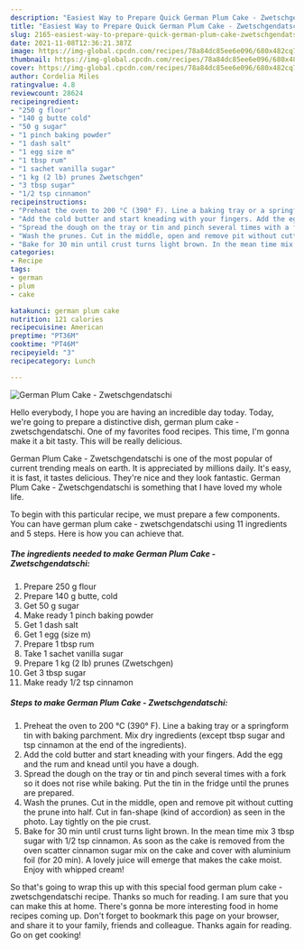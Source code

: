 ```yaml
---
description: "Easiest Way to Prepare Quick German Plum Cake - Zwetschgendatschi"
title: "Easiest Way to Prepare Quick German Plum Cake - Zwetschgendatschi"
slug: 2165-easiest-way-to-prepare-quick-german-plum-cake-zwetschgendatschi
date: 2021-11-08T12:36:21.387Z
image: https://img-global.cpcdn.com/recipes/78a84dc85ee6e096/680x482cq70/german-plum-cake-zwetschgendatschi-recipe-main-photo.jpg
thumbnail: https://img-global.cpcdn.com/recipes/78a84dc85ee6e096/680x482cq70/german-plum-cake-zwetschgendatschi-recipe-main-photo.jpg
cover: https://img-global.cpcdn.com/recipes/78a84dc85ee6e096/680x482cq70/german-plum-cake-zwetschgendatschi-recipe-main-photo.jpg
author: Cordelia Miles
ratingvalue: 4.8
reviewcount: 28624
recipeingredient:
- "250 g flour"
- "140 g butte cold"
- "50 g sugar"
- "1 pinch baking powder"
- "1 dash salt"
- "1 egg size m"
- "1 tbsp rum"
- "1 sachet vanilla sugar"
- "1 kg (2 lb) prunes Zwetschgen"
- "3 tbsp sugar"
- "1/2 tsp cinnamon"
recipeinstructions:
- "Preheat the oven to 200 °C (390° F). Line a baking tray or a springform tin with baking parchment. Mix dry ingredients (except tbsp sugar and tsp cinnamon at the end of the ingredients)."
- "Add the cold butter and start kneading with your fingers. Add the egg and the rum and knead until you have a dough."
- "Spread the dough on the tray or tin and pinch several times with a fork so it does not rise while baking. Put the tin in the fridge until the prunes are prepared."
- "Wash the prunes. Cut in the middle, open and remove pit without cutting the prune into half. Cut in fan-shape (kind of accordion) as seen in the photo. Lay tightly on the pie crust."
- "Bake for 30 min until crust turns light brown. In the mean time mix 3 tbsp sugar with 1/2 tsp cinnamon. As soon as the cake is removed from the oven scatter cinnamon sugar mix on the cake and cover with aluminium foil (for 20 min). A lovely juice will emerge that makes the cake moist. Enjoy with whipped cream!"
categories:
- Recipe
tags:
- german
- plum
- cake

katakunci: german plum cake 
nutrition: 121 calories
recipecuisine: American
preptime: "PT36M"
cooktime: "PT46M"
recipeyield: "3"
recipecategory: Lunch

---
```



![German Plum Cake - Zwetschgendatschi](https://img-global.cpcdn.com/recipes/78a84dc85ee6e096/680x482cq70/german-plum-cake-zwetschgendatschi-recipe-main-photo.jpg)

Hello everybody, I hope you are having an incredible day today. Today, we're going to prepare a distinctive dish, german plum cake - zwetschgendatschi. One of my favorites food recipes. This time, I'm gonna make it a bit tasty. This will be really delicious.

German Plum Cake - Zwetschgendatschi is one of the most popular of current trending meals on earth. It is appreciated by millions daily. It's easy, it is fast, it tastes delicious. They're nice and they look fantastic. German Plum Cake - Zwetschgendatschi is something that I have loved my whole life.




To begin with this particular recipe, we must prepare a few components. You can have german plum cake - zwetschgendatschi using 11 ingredients and 5 steps. Here is how you can achieve that.

<!--inarticleads1-->

##### The ingredients needed to make German Plum Cake - Zwetschgendatschi:

1. Prepare 250 g flour
1. Prepare 140 g butte, cold
1. Get 50 g sugar
1. Make ready 1 pinch baking powder
1. Get 1 dash salt
1. Get 1 egg (size m)
1. Prepare 1 tbsp rum
1. Take 1 sachet vanilla sugar
1. Prepare 1 kg (2 lb) prunes (Zwetschgen)
1. Get 3 tbsp sugar
1. Make ready 1/2 tsp cinnamon




<!--inarticleads2-->

##### Steps to make German Plum Cake - Zwetschgendatschi:

1. Preheat the oven to 200 °C (390° F). Line a baking tray or a springform tin with baking parchment. Mix dry ingredients (except tbsp sugar and tsp cinnamon at the end of the ingredients).
1. Add the cold butter and start kneading with your fingers. Add the egg and the rum and knead until you have a dough.
1. Spread the dough on the tray or tin and pinch several times with a fork so it does not rise while baking. Put the tin in the fridge until the prunes are prepared.
1. Wash the prunes. Cut in the middle, open and remove pit without cutting the prune into half. Cut in fan-shape (kind of accordion) as seen in the photo. Lay tightly on the pie crust.
1. Bake for 30 min until crust turns light brown. In the mean time mix 3 tbsp sugar with 1/2 tsp cinnamon. As soon as the cake is removed from the oven scatter cinnamon sugar mix on the cake and cover with aluminium foil (for 20 min). A lovely juice will emerge that makes the cake moist. Enjoy with whipped cream!




So that's going to wrap this up with this special food german plum cake - zwetschgendatschi recipe. Thanks so much for reading. I am sure that you can make this at home. There's gonna be more interesting food in home recipes coming up. Don't forget to bookmark this page on your browser, and share it to your family, friends and colleague. Thanks again for reading. Go on get cooking!
